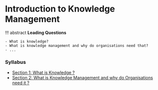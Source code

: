 # Introduction to Knowledge Management

!!! abstract
    **Leading Questions**

    - What is knowledge?
    - What is knowledge management and why do organisations need that?
    - ...

### Syllabus

- [Section 1: What is Knowledge ?](...)
- [Section 2: What is Knowledge Management and why do Organisations need it ?](...)